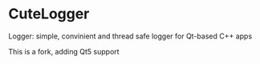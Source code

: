 CuteLogger
==========

Logger: simple, convinient and thread safe logger for Qt-based C++ apps

This is a fork, adding Qt5 support
